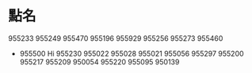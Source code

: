 # 點名

955233
955249
955470
955196
955929
955256
955273
955460
* 955500 Hi
955230
955022
955028
955021
955056
955297
955200
955217
955209
950054
955220
955095
950139
